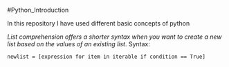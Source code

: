 #Python_Introduction

In this repository I have used different basic concepts of python

*List comprehension offers a shorter syntax when you want to create a new list based on the values of an existing list*.
Syntax:
```
newlist = [expression for item in iterable if condition == True]
```